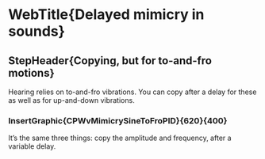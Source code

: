 
# WebTitle{Delayed mimicry in sounds}

## StepHeader{Copying, but for to-and-fro motions}

Hearing relies on to-and-fro vibrations. You can copy after a delay for these as well as for up-and-down vibrations.

### InsertGraphic{CPWvMimicrySineToFroPID}{620}{400}

It’s the same three things: copy the amplitude and frequency, after a variable delay.


